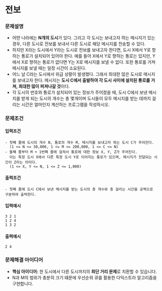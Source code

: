 # 전보

### 문제설명

- 어떤 나라에는 **N개의 도시**가 있다. 그리고 각 도시는 보내고자 하는 메시지가 있는 경우, 다른 도시로 전보를 보내서 다른 도시로 해당 메시지를 전송할 수 있다.
- 하지만 X라는 도시에서 Y라는 도시로 전보를 보내고자 한다면, 도시 X에서 Y로 항하는 통로가 설치되어 있어야 한다. 예를 들어 X에서 Y로 향하는 통로는 있지만, Y에서 X로 향하는 통로가 없다면 Y는 X로
  메시지를 보낼 수 없다. 또한 통로를 거쳐 메시지를 보낼 때는 일정 시간이 소요된다.
- 어느 날 C라는 도시에서 위급 상황이 발생했다. 그래서 최대한 많은 도시로 메시지를 보내고자 한다. 메시지는 **도시 C에서 출발하여 각 도시 사이에 설치된 통로를 거쳐, 최대한 많이 퍼져나갈 것**이다.
- 각 도시의 번호와 통로가 설치되어 있는 정보가 주어졌을 때, 도시 C에서 보낸 메시지를 받게 되는 도시의 개수는 총 몇개이며 도시들이 모두 메시지를 받는 데까지 걸리는 시간은 얼마인지 계산하는 프로그램을
  작성하시오.

### 문제조건

#### 입력조건

    - 첫째 줄에 도시의 개수 N, 통로의 개수 M, 메시지를 보내고자 하는 도시 C가 주어진다.
      (1 <= N <= 30,000, 1 <= M <= 200,000, 1 <= C <= N)
    - 둘째 줄부터 M + 1번째 줄에 걸쳐서 통로에 대한 정보 X, Y, Z가 주어진다.
      이는 특정 도시 X에서 다른 특정 도시 Y로 이어지는 통로가 있으며, 메시지가 전달되는 시간이 Z라는 의미다.
      (1 <= X, Y <= N, 1 <= Z <= 1,000)

#### 출력조건

    - 첫째 줄에 도시 C에서 보낸 메시지를 받는 도시의 총 개수와 총 걸리는 시간을 공백으로 구분하여 출력한다.

#### 입력예시

    3 2 1
    1 2 4
    1 3 2

#### 출력예시

    2 4

### 문제해결 아이디어

- **핵심 아이디어:** 한 도시에서 다른 도시까지의 **최단 거리 문제**로 치환할 수 있습니다.
- N과 M의 범위가 충분히 크기 떄문에 우선순위 큐를 활용한 다익스트라 알고리즘을 구현합니다.